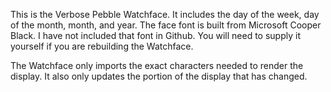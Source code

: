 This is the Verbose Pebble Watchface.  It includes the day of the week, day of the month, month, and year.  The face font is built from Microsoft Cooper Black.  I have not included that font in Github.  You will need to supply it yourself if you are rebuilding the Watchface.

The Watchface only imports the exact characters needed to render the display.  It also only updates the portion of the display that has changed.

